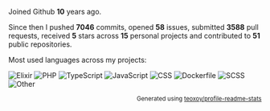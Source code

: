Joined Github **10** years ago.

Since then I pushed **7046** commits, opened **58** issues, submitted **3588** pull requests, received **5** stars across **15** personal projects and contributed to **51** public repositories.

Most used languages across my projects:

![Elixir](https://img.shields.io/static/v1?style=flat-square&label=%E2%A0%80&color=555&labelColor=%236e4a7e&message=Elixir%EF%B8%B135.8%25)
![PHP](https://img.shields.io/static/v1?style=flat-square&label=%E2%A0%80&color=555&labelColor=%234F5D95&message=PHP%EF%B8%B129.6%25)
![TypeScript](https://img.shields.io/static/v1?style=flat-square&label=%E2%A0%80&color=555&labelColor=%233178c6&message=TypeScript%EF%B8%B123.4%25)
![JavaScript](https://img.shields.io/static/v1?style=flat-square&label=%E2%A0%80&color=555&labelColor=%23f1e05a&message=JavaScript%EF%B8%B13.5%25)
![CSS](https://img.shields.io/static/v1?style=flat-square&label=%E2%A0%80&color=555&labelColor=%23563d7c&message=CSS%EF%B8%B12.5%25)
![Dockerfile](https://img.shields.io/static/v1?style=flat-square&label=%E2%A0%80&color=555&labelColor=%23384d54&message=Dockerfile%EF%B8%B11.6%25)
![SCSS](https://img.shields.io/static/v1?style=flat-square&label=%E2%A0%80&color=555&labelColor=%23c6538c&message=SCSS%EF%B8%B11.5%25)
![Other](https://img.shields.io/static/v1?style=flat-square&label=%E2%A0%80&color=555&labelColor=%23ededed&message=Other%EF%B8%B11.7%25)

<p align="right"><sub>Generated using <a href="https://github.com/marketplace/actions/profile-readme-stats">teoxoy/profile-readme-stats</a></sub></p>
